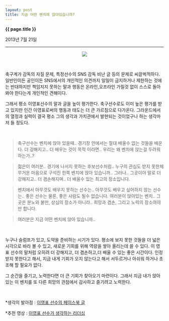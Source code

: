 ```yaml
---
layout: post
title: 지금 어떤 벤치에 앉아있습니까?
---
```


**{{ page.title }}** <p class="meta">2013년 7월 21일</p>


---
<p align=center>
<img src=http://beatshon.github.io/images/yongpyolee.jpg>
</p>
<br>

축구계가 감독의 자질 문제, 특정선수의 SNS 감독 비난 글 등의 문제로 씨끌벅적하다. 일반인이든 공인이든 SNS에서의 개인적인 의견까지 일일이 금지하거나 제한하는 것에는 반대하지만 책임지지 못하는 말과 행동은 온라인,오프라인 가릴것 없이 스스로 돌아봐야 한다는게 개인적인 견해이다.    

그래서 평소 이영표선수의 말과 글을 높이 평가한다. 축구선수로도 이미 높은 평가를 받고 있지만 인간 이영표로써의 행동과 태도는 더 큰 가르침으로 다가온다. 그라운드에서의 열정과 실력이 결국 평소 그의 생각과 가치관에서 발현되는 것이었구나 하는 생각마저 들 정도다. 

<br>

>축구선수는 벤치에 앉아 있을때.. 경기장 안에서는 절대 배울수 없는 것들을 배운다. 더 강해지고.. 더 배우는 것이 목적 이라면.. 우리는 왜 벤치에 앉는걸 두려워 하는가..?
><br>

>젊은이 여러분.. 경기에 나서지 못하는 후보선수처럼.. 누구의 관심도 받지 못한체 무거운 마음으로 구석진 한쪽 벤치에 앉아 있습니까.. 그러나.. 그곳이야 말로 더 강해지고.. 더 겸손해지며.. 더 배울수 있는 최고의 장소입니다.
><br>

>벤치에서 아무것도 배우지 못하는 선수는.. 아무것도 배우고 싶어하지 않는 선수는.. 좋은 선수는 물론, 좋은 사람도 될수 없습니다. 여러분이 앉아있는 벤치.. 그곳은 분노와 불만, 상심의 장소가 아니라.. 희망과 겸손, 그리고 노력의 장소여야만 합니다. 
><br>

>여러분은 지금 어떤 벤치에 앉아 있습니까..

<br>

누구나 슬럼프가 있고, 도약을 준비하는 시기가 있다. 평소에 보지 못한 것들을 더 넓은 시각으로 바라 볼 수 있고, 새로운 기회를 위해 역량을 쌓아 올리는데 쓸 수 있다. 이 영표 선수의 말처럼 오히려 더 강해지고, 더 겸손하고,더 배울 수 있는 좋은 시간이다. 인정받지 못한다고 해서, 지금 내게 기회가 오지 않는다고 해서 서두르거나 아쉬워 하거나 초조해 할 필요가 없다.  

그 순간을 즐기고, 노력한다면 더 큰 기회가 찾아오기 마련이다. 그래서 지금  내가 앉아있는 이 벤치를 또 다른 희망의 관점에서 감사하고 즐기려고 노력한다.  


<br>

*생각의 발아점 : [이영표 선수의 페이스북 글](http://on.fb.me/1aBjYWi)

*추천 영상 : [이영표 선수가 생각하는 리더십](http://www.youtube.com/watch?v=HxzYZbQjeVE)

<br>




